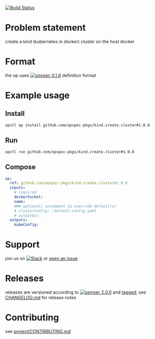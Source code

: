 [![Build Status](https://travis-ci.org/opspec-pkgs/kind.create.cluster.svg?branch=master)](https://travis-ci.org/opspec-pkgs/kind.create.cluster)

# Problem statement

create a kind (kubernetes in docker) cluster on the host docker

# Format

the op uses [![opspec 0.1.6](https://img.shields.io/badge/opspec-0.1.6-brightgreen.svg?colorA=6b6b6b&colorB=fc16be)](https://opspec.io/0.1.6) definition format

# Example usage

## Install

```shell
opctl op install github.com/opspec-pkgs/kind.create.cluster#1.0.0
```

## Run

```
opctl run github.com/opspec-pkgs/kind.create.cluster#1.0.0
```

## Compose

```yaml
op:
  ref: github.com/opspec-pkgs/kind.create.cluster#1.0.0
  inputs:
    # required
    dockerSocket:
    name:
    ### optional; uncomment to override default(s)
    # clusterConfig: /default-config.yaml
    # outputDir: .
  outputs:
    kubeConfig:
```

# Support

join us on
[![Slack](https://opctl-slackin.herokuapp.com/badge.svg)](https://opctl-slackin.herokuapp.com/)
or
[open an issue](https://github.com/opspec-pkgs/kind.create.cluster/issues)

# Releases

releases are versioned according to
[![semver 2.0.0](https://img.shields.io/badge/semver-2.0.0-brightgreen.svg)](http://semver.org/spec/v2.0.0.html)
and [tagged](https://git-scm.com/book/en/v2/Git-Basics-Tagging); see
[CHANGELOG.md](CHANGELOG.md) for release notes

# Contributing

see
[project/CONTRIBUTING.md](https://github.com/opspec-pkgs/project/blob/master/CONTRIBUTING.md)
